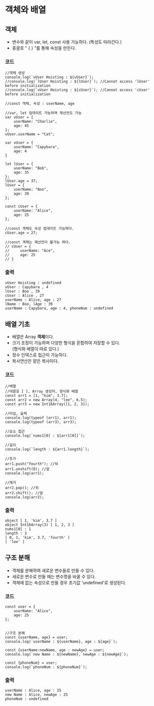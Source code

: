 # 객체와 배열
## 객체
- 변수와 같이 var, let, const 사용 가능하다. (특성도 따라간다.)
- 중괄호 " { } "를 통해 속성을 만든다.

### 코드
```
//객체 생성
console.log(`vUser Hoisting : ${vUser}`);
//console.log(`lUser Hoisting : ${lUser}`); //Cannot access 'lUser' before initialization
//console.log(`vUser Hoisting : ${cUser}`); //Cannot access 'cUser' before initialization

//const 객체, 속성 : userName, age

//var, let 업데이트 가능하며 재선언도 가능
var vUser = {
    userName: "Charlie",
    age: 45
};
vUser.userName = "Cat";

var vUser = {
    userName: "Capybara",
    age: 4
}

let lUser = {
    userName: "Bob",
    age: 35
};
lUser.age = 37;
lUser = {
    userName: "Boo",
    age: 39
};

const cUser = {
    userName: "Alice",
    age: 25
};

//const 객체도 속성 업데이트 가능하다.
cUser.age = 27;

//const 객체는 재선언이 불가능 하다.
// cUser = {
//     userName: "Ace",
//     age: 25
// }
```

### 출력
```
vUser Hoisting : undefined
vUser : Capybara , 4
lUser : Boo , 39
cUser : Alice , 27
userName : Alice, age : 27
lName : Boo, lAge : 39
userName : Capybara, age : 4, phoneNum : undefined
```

## 배열 기초
- 배열은 Array **객체**이다.
- 크기 조정이 가능하며 다양한 형식을 혼합하여 저장할 수 있다.  
  (형식화 배열이 따로 있다.)
- 정수 인덱스로 접근이 가능하다.
- 복사연산은 얕은 복사이다.
    
### 코드
```
//배열
//대괄호 [ ], Array 생성자, 형식화 배열
const arr1 = [1, "kim", 3.7];
const arr2 = new Array(4, "lee", 6.5);
const arr3 = new Int16Array([1, 2, 3]);

//타입, 출력
console.log(typeof (arr1), arr1);
console.log(typeof (arr3), arr3);

//요소 접근
console.log(`nums1[0] : ${arr1[0]}`);

//길이
console.log(`length : ${arr1.length}`);

//추가
arr1.push("fourth"); //뒤
arr1.unshift(0); //앞
console.log(arr1);

//제거
arr2.pop(); //뒤
arr2.shift(); //앞
console.log(arr2);
```
### 출력
```
object [ 1, 'kim', 3.7 ]
object Int16Array(3) [ 1, 2, 3 ]
nums1[0] : 1
length : 3
[ 0, 1, 'kim', 3.7, 'fourth' ]
[ 'lee' ]
```

## 구조 분해

- 객체를 분해하여 새로운 변수들로 만들 수 있다.
- 새로운 변수로 만들 때는 변수명을 바꿀 수 있다.
- 객체에 없는 속성으로 만들 경우 초기값 'undefined'로 생성된다.

### 코드
```
const user = {
    userName: "Alice",
    age: 25
};


//구조 분해
const {userName, age} = user;
console.log(`userName : ${userName}, age : ${age}`);

const {userName:newName, age : newAge} = user;
console.log(`new Name : ${newName}, newAge : ${newAge}`);

const {phoneNum} = user;
console.log(`phoneNum : ${phoneNum}`);
```

### 출력
```
userName : Alice, age : 25
new Name : Alice, newAge : 25
phoneNum : undefined
```